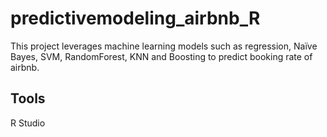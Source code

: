 # predictivemodeling_airbnb_R
This project leverages machine learning models such as regression, Naïve Bayes, SVM, RandomForest, KNN and Boosting to predict booking rate of airbnb.

## Tools
R Studio
